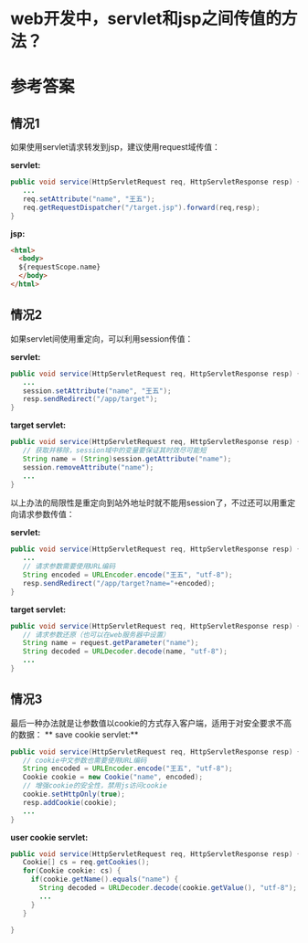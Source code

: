 # web开发中，servlet和jsp之间传值的方法？

# 参考答案

## 情况1
如果使用servlet请求转发到jsp，建议使用request域传值：

**servlet:**
```java
public void service(HttpServletRequest req, HttpServletResponse resp) {
   ...
   req.setAttribute("name", "王五");
   req.getRequestDispatcher("/target.jsp").forward(req,resp);
}
```

**jsp:**
```html
<html>
  <body>
  ${requestScope.name}
  </body>
</html>
```

## 情况2
如果servlet间使用重定向，可以利用session传值：

**servlet:**
```java
public void service(HttpServletRequest req, HttpServletResponse resp) {
   ...   
   session.setAttribute("name", "王五");
   resp.sendRedirect("/app/target");
}
```

**target servlet:**
```java
public void service(HttpServletRequest req, HttpServletResponse resp) {
   // 获取并移除，session域中的变量要保证其时效尽可能短
   String name = (String)session.getAttribute("name"); 
   session.removeAttribute("name");
   ...
}
```

以上办法的局限性是重定向到站外地址时就不能用session了，不过还可以用重定向请求参数传值：

**servlet:**
```java
public void service(HttpServletRequest req, HttpServletResponse resp) {
   ...
   // 请求参数需要使用URL编码
   String encoded = URLEncoder.encode("王五", "utf-8");
   resp.sendRedirect("/app/target?name="+encoded);
}
```

**target servlet:**
```java
public void service(HttpServletRequest req, HttpServletResponse resp) {
   // 请求参数还原（也可以在web服务器中设置）
   String name = request.getParameter("name");
   String decoded = URLDecoder.decode(name, "utf-8");
   ...
}
```

## 情况3
最后一种办法就是让参数值以cookie的方式存入客户端，适用于对安全要求不高的数据：
** save cookie servlet:**
```java
public void service(HttpServletRequest req, HttpServletResponse resp) {
   // cookie中文参数也需要使用URL编码
   String encoded = URLEncoder.encode("王五", "utf-8");
   Cookie cookie = new Cookie("name", encoded);
   // 增强cookie的安全性，禁用js访问cookie
   cookie.setHttpOnly(true);
   resp.addCookie(cookie);
   ...
}
```

**user cookie servlet:**
```java
public void service(HttpServletRequest req, HttpServletResponse resp) {
   Cookie[] cs = req.getCookies();
   for(Cookie cookie: cs) {
     if(cookie.getName().equals("name") {
       String decoded = URLDecoder.decode(cookie.getValue(), "utf-8");
       ...
     }
   }
   
}
```












